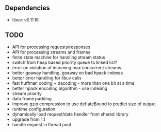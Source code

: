 ## Dependencies

* libuv: v0.11.18

## TODO

* API for processing requests/responses
* API for processing streams and frames
* finite state machine for handling stream status
* switch from heap based priority queue to linked list?
* error on violation of incoming max concurrent streams
* better goaway handling, goaway on bad hpack indexes
* better error handling for libuv calls
* fast huffman coding + decoding - more than one bit at a time
* better hpack encoding algorithm - use indexing
* stream priority
* data frame padding
* improve gzip compression to use deflateBound to predict size of output
* runtime configuration
* dynamically load request/data handler from shared library
* upgrade from 1.1
* handle request in thread pool
